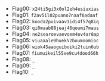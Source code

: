 - Flag00: `x24ti5gi3x0ol2eh4esiuxias`
- Flag01: `f2av5il02puano7naaf6adaaf`
- Flag02: `kooda2puivaav1idi4f57q8iq`
- Flag03: `qi0maab88jeaj46qoumi7maus`
- Flag04: `ne2searoevaevoem4ov4ar8ap`
- Flag05: `viuaaale9huek52boumoomioc`
- Flag06: `wiok45aaoguiboiki2tuin6ub`
- Flag07: `fiumuikeil55xe9cu4dood66h`
- Flag08: `_`
- Flag09: `_`
- Flag10: `_`
